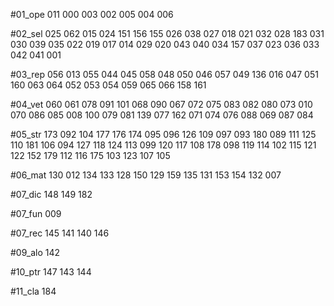 #01_ope
011 000 003 002 005 004 006 

#02_sel
025 062 015 024 151 156 155 026 038 027 018 021 032 028 183 031 030 039 035 022 019 017 014 029 020 043 040 034 157 037 023 036 033 042 041 001 

#03_rep
056 013 055 044 045 058 048 050 046 057 049 136 016 047 051 160 063 064 052 053 054 059 065 066 158 161 

#04_vet
060 061 078 091 101 068 090 067 072 075 083 082 080 073 010 070 086 085 008 100 079 081 139 077 162 071 074 076 088 069 087 084 

#05_str
173 092 104 177 176 174 095 096 126 109 097 093 180 089 111 125 110 181 106 094 127 118 124 113 099 120 117 108 178 098 119 114 102 115 121 122 152 179 112 116 175 103 123 107 105 

#06_mat
130 012 134 133 128 150 129 159 135 131 153 154 132 007 

#07_dic
148 149 182 

#07_fun
009 

#07_rec
145 141 140 146 

#09_alo
142 

#10_ptr
147 143 144 

#11_cla
184 

